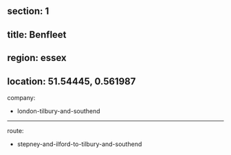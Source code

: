 section: 1
----
title: Benfleet
----
region: essex
----
location: 51.54445, 0.561987
----
company:
- london-tilbury-and-southend
----
route:
- stepney-and-ilford-to-tilbury-and-southend
